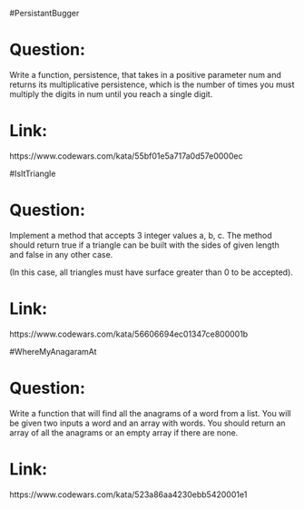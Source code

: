 #PersistantBugger
<h1>Question:</h1>Write a function, persistence, that takes in a positive parameter num and returns its multiplicative persistence, which is the number of times you must multiply the digits in num until you reach a single digit.
<h1>Link:</h1>https://www.codewars.com/kata/55bf01e5a717a0d57e0000ec


#IsItTriangle
<h1>Question:</h1>Implement a method that accepts 3 integer values a, b, c. The method should return true if a triangle can be built with the sides of given length and false in any other case.

(In this case, all triangles must have surface greater than 0 to be accepted).


<h1>Link:</h1>https://www.codewars.com/kata/56606694ec01347ce800001b


#WhereMyAnagaramAt
<h1>Question:</h1>Write a function that will find all the anagrams of a word from a list. You will be given two inputs a word and an array with words. You should return an array of all the anagrams or an empty array if there are none. 
<h1>Link:</h1>https://www.codewars.com/kata/523a86aa4230ebb5420001e1

